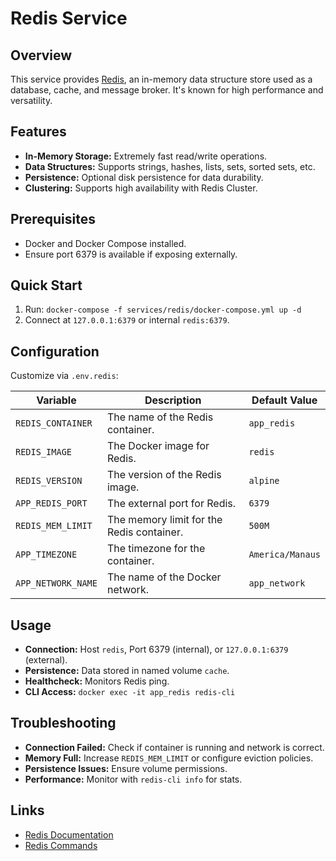 # Redis Service

## Overview
This service provides [Redis](https://redis.io/), an in-memory data structure store used as a database, cache, and message broker. It's known for high performance and versatility.

## Features
- **In-Memory Storage:** Extremely fast read/write operations.
- **Data Structures:** Supports strings, hashes, lists, sets, sorted sets, etc.
- **Persistence:** Optional disk persistence for data durability.
- **Clustering:** Supports high availability with Redis Cluster.

## Prerequisites
- Docker and Docker Compose installed.
- Ensure port 6379 is available if exposing externally.

## Quick Start
1. Run: `docker-compose -f services/redis/docker-compose.yml up -d`
2. Connect at `127.0.0.1:6379` or internal `redis:6379`.

## Configuration
Customize via `.env.redis`:

| Variable          | Description                                       | Default Value    |
| ----------------- | ------------------------------------------------- | ---------------- |
| `REDIS_CONTAINER` | The name of the Redis container.                  | `app_redis`      |
| `REDIS_IMAGE`     | The Docker image for Redis.                       | `redis`          |
| `REDIS_VERSION`   | The version of the Redis image.                   | `alpine`         |
| `APP_REDIS_PORT`  | The external port for Redis.                      | `6379`           |
| `REDIS_MEM_LIMIT` | The memory limit for the Redis container.         | `500M`           |
| `APP_TIMEZONE`    | The timezone for the container.                   | `America/Manaus` |
| `APP_NETWORK_NAME`| The name of the Docker network.                   | `app_network`    |

## Usage
- **Connection:** Host `redis`, Port 6379 (internal), or `127.0.0.1:6379` (external).
- **Persistence:** Data stored in named volume `cache`.
- **Healthcheck:** Monitors Redis ping.
- **CLI Access:** `docker exec -it app_redis redis-cli`

## Troubleshooting
- **Connection Failed:** Check if container is running and network is correct.
- **Memory Full:** Increase `REDIS_MEM_LIMIT` or configure eviction policies.
- **Persistence Issues:** Ensure volume permissions.
- **Performance:** Monitor with `redis-cli info` for stats.

## Links
- [Redis Documentation](https://redis.io/documentation)
- [Redis Commands](https://redis.io/commands)